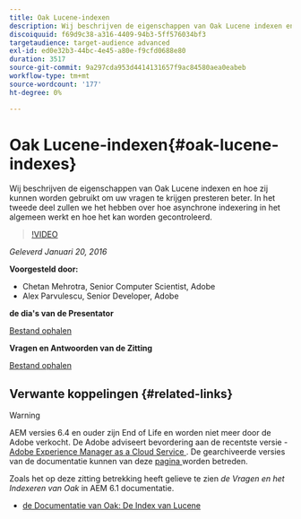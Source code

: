 ```yaml
---
title: Oak Lucene-indexen
description: Wij beschrijven de eigenschappen van Oak Lucene indexen en hoe zij kunnen worden gebruikt om uw vragen te krijgen presteren beter. In het tweede deel zullen we het hebben over hoe asynchrone indexering in het algemeen werkt en hoe het kan worden gecontroleerd.
discoiquuid: f69d9c38-a316-4409-94b3-5ff576034bf3
targetaudience: target-audience advanced
exl-id: ed0e32b3-44bc-4e45-a80e-f9cfd0688e80
duration: 3517
source-git-commit: 9a297cda953d4414131657f9ac84580aea0eabeb
workflow-type: tm+mt
source-wordcount: '177'
ht-degree: 0%

---
```


# Oak Lucene-indexen{#oak-lucene-indexes}

Wij beschrijven de eigenschappen van Oak Lucene indexen en hoe zij kunnen worden gebruikt om uw vragen te krijgen presteren beter. In het tweede deel zullen we het hebben over hoe asynchrone indexering in het algemeen werkt en hoe het kan worden gecontroleerd.

>[!VIDEO](https://video.tv.adobe.com/v/19303/?quality=9)

*Geleverd Januari 20, 2016*

**Voorgesteld door:**

* Chetan Mehrotra, Senior Computer Scientist, Adobe
* Alex Parvulescu, Senior Developer, Adobe

**de dia&#39;s van de Presentator**

[Bestand ophalen](assets/aem-gems-012016-oak-lucene-indexes-async-local.pdf)

**Vragen en Antwoorden van de Zitting**

[Bestand ophalen](assets/q-a-1-20-16-gem-session-oak-lucene-indexes.pdf)

## Verwante koppelingen {#related-links}

>[!WARNING]
>
>AEM versies 6.4 en ouder zijn End of Life en worden niet meer door de Adobe verkocht.  De Adobe adviseert bevordering aan de recentste versie - [ Adobe Experience Manager as a Cloud Service ](https://experienceleague.adobe.com/docs/experience-manager-cloud-service.html).  De gearchiveerde versies van de documentatie kunnen van deze [ pagina ](https://experienceleague.adobe.com/docs/experience-manager-release-information/aem-release-updates/previous-updates/aem-previous-versions.html) worden betreden.
>
>Zoals het op deze zitting betrekking heeft gelieve te zien *de Vragen en het Indexeren van Oak* in AEM 6.1 documentatie.

* [ de Documentatie van Oak: De Index van Lucene ](https://jackrabbit.apache.org/oak/docs/query/lucene.html)
